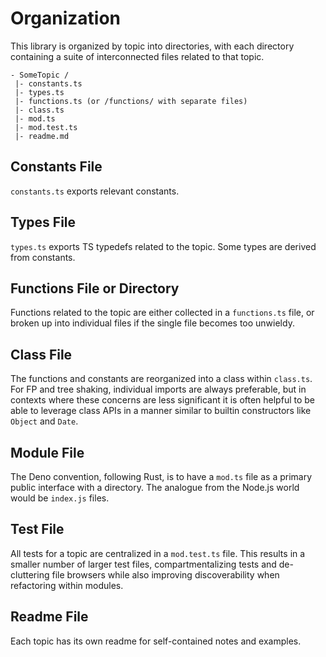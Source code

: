 # Organization

This library is organized by topic into directories, with each directory
containing a suite of interconnected files related to that topic.

```
- SomeTopic /
 |- constants.ts
 |- types.ts
 |- functions.ts (or /functions/ with separate files)
 |- class.ts
 |- mod.ts
 |- mod.test.ts
 |- readme.md
```

## Constants File

`constants.ts` exports relevant constants.

## Types File

`types.ts` exports TS typedefs related to the topic. Some types are derived from
constants.

## Functions File or Directory

Functions related to the topic are either collected in a `functions.ts` file, or
broken up into individual files if the single file becomes too unwieldy.

## Class File

The functions and constants are reorganized into a class within `class.ts`. For
FP and tree shaking, individual imports are always preferable, but in contexts
where these concerns are less significant it is often helpful to be able to
leverage class APIs in a manner similar to builtin constructors like `Object`
and `Date`.

## Module File

The Deno convention, following Rust, is to have a `mod.ts` file as a primary
public interface with a directory. The analogue from the Node.js world would be
`index.js` files.

## Test File

All tests for a topic are centralized in a `mod.test.ts` file. This results in a
smaller number of larger test files, compartmentalizing tests and de-cluttering
file browsers while also improving discoverability when refactoring within
modules.

## Readme File

Each topic has its own readme for self-contained notes and examples.

